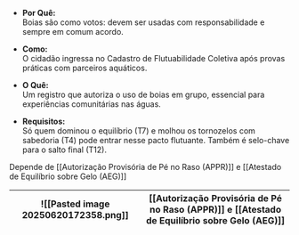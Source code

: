 - **Por Quê:**  
    Boias são como votos: devem ser usadas com responsabilidade e sempre em comum acordo.
    
- **Como:**  
    O cidadão ingressa no Cadastro de Flutuabilidade Coletiva após provas práticas com parceiros aquáticos.
    
- **O Quê:**  
    Um registro que autoriza o uso de boias em grupo, essencial para experiências comunitárias nas águas.
    
- **Requisitos:**  
    Só quem dominou o equilíbrio (T7) e molhou os tornozelos com sabedoria (T4) pode entrar nesse pacto flutuante. Também é selo-chave para o salto final (T12).

Depende de [[Autorização Provisória de Pé no Raso (APPR)]] e [[Atestado de Equilíbrio sobre Gelo (AEG)]]


| ![[Pasted image 20250620172358.png]] | [[Autorização Provisória de Pé no Raso (APPR)]] e [[Atestado de Equilíbrio sobre Gelo (AEG)]] |
| ------------------------------------ | --------------------------------------------------------------------------------------------- |

